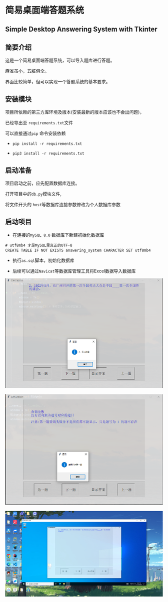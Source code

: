 # 简易桌面端答题系统
## Simple Desktop Answering System with Tkinter 

## 简要介绍

这是一个简易桌面端答题系统，可以导入题库进行答题。

麻雀虽小，五脏俱全。

界面比较简单，但可以实现一个答题系统的基本要求。

## 安装模块

项目所依赖的第三方库环境及版本(安装最新的版本应该也不会出问题)，

已经导出至 `requirements.txt`文件

可以直接通过`pip` 命令安装依赖

- `pip install -r requirements.txt`

- `pip3 install -r requirements.txt`

## 启动准备

项目启动之前，应先配置数据库连接。

打开项目中的`db.py`模块文件,

将文件开头的 `host`等数据库连接参数修改为个人数据库参数

## 启动项目

- 在连接的`MySQL 8.0` 数据库下新建初始化数据库

```MySQL 
# utf8mb4 才是MySQL里真正的UTF-8
CREATE TABLE IF NOT EXISTS answering_system CHARACTER SET utf8mb4
```

- 执行`as.sql`脚本，初始化数据库

- 后续可以通过`Navicat`等数据库管理工具将Excel数据导入数据库

<p style="text-align:center">
	<img src="img/show1.png" alt="show1">
    <br><br>
    <img src="img/show2.png" alt="show2">
     <br><br>
    <img src="img/sandbox_test.png" alt="sandbox">
</p>
​	
